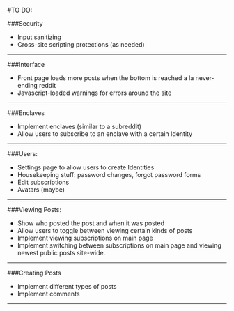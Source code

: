 #TO DO:

###Security
- Input sanitizing
- Cross-site scripting protections (as needed)

---

###Interface
- Front page loads more posts when the bottom is reached a la never-ending reddit
- Javascript-loaded warnings for errors around the site

---

###Enclaves
- Implement enclaves (similar to a subreddit)
- Allow users to subscribe to an enclave with a certain Identity

---

###Users:
- Settings page to allow users to create Identities
- Housekeeping stuff: password changes, forgot password forms
- Edit subscriptions
- Avatars (maybe)

---

###Viewing Posts:
- Show who posted the post and when it was posted
- Allow users to toggle between viewing certain kinds of posts
- Implement viewing subscriptions on main page
- Implement switching between subscriptions on main page and viewing newest public posts site-wide.

---

###Creating Posts
- Implement different types of posts
- Implement comments

---

